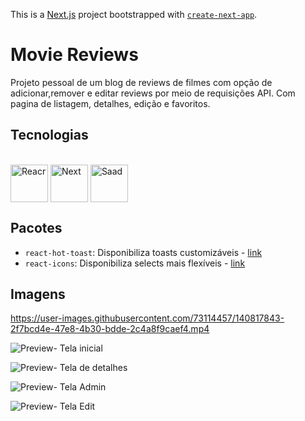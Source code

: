 This is a [Next.js](https://nextjs.org/) project bootstrapped with [`create-next-app`](https://github.com/vercel/next.js/tree/canary/packages/create-next-app).

# Movie Reviews
Projeto pessoal de um blog de reviews de filmes com opção de adicionar,remover e editar reviews por meio de requisições API. Com pagina de listagem, detalhes, edição e favoritos.

## Tecnologias
 
 <div style="display: inline_block"><br>
  <img align="center" alt="Reacr" height="60" width="60" src="https://cdn.jsdelivr.net/gh/devicons/devicon/icons/react/react-original.svg">
  <img align="center" alt="Next" height="60" width="60" src="https://cdn.jsdelivr.net/gh/devicons/devicon/icons/nextjs/nextjs-line.svg">
  <img align="center" alt="Saad" height="60" width="60" src="https://cdn.jsdelivr.net/gh/devicons/devicon/icons/sass/sass-original.svg">
</div> 

## Pacotes

- `react-hot-toast`: Disponibiliza toasts customizáveis - [link](https://react-hot-toast.com/)
-  `react-icons`: Disponibiliza selects mais flexíveis - [link](https://react-icons.github.io/react-icons/)

## Imagens 
https://user-images.githubusercontent.com/73114457/140817843-2f7bcd4e-47e8-4b30-bdde-2c4a8f9caef4.mp4

![Preview- Tela inicial](https://cdn.discordapp.com/attachments/877998509066948618/907369888773996574/Movies_Reviews.png)

![Preview- Tela de detalhes](https://cdn.discordapp.com/attachments/877998509066948618/906890668801146941/Review__Gone_Gir.png)

![Preview- Tela Admin](https://cdn.discordapp.com/attachments/877998509066948618/906876734882844742/Admin.png)

![Preview- Tela  Edit](https://cdn.discordapp.com/attachments/877998509066948618/907388756057813072/Edit_Review_6.png)
